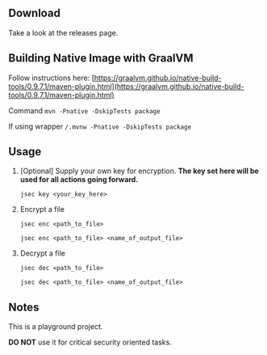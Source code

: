 ## Download

Take a look at the releases page.

## Building Native Image with GraalVM

Follow instructions
here: [https://graalvm.github.io/native-build-tools/0.9.7.1/maven-plugin.html](https://graalvm.github.io/native-build-tools/0.9.7.1/maven-plugin.html)

Command `mvn -Pnative -DskipTests package`

If using wrapper `/.mvnw -Pnative -DskipTests package`

## Usage

1. [Optional] Supply your own key for encryption. **The key set here will be used for all actions going forward.**

   `jsec key <your_key_here>`

2. Encrypt a file

   `jsec enc <path_to_file>`
 
   `jsec enc <path_to_file> <name_of_output_file>`

3. Decrypt a file

   `jsec dec <path_to_file>`
 
   `jsec dec <path_to_file> <name_of_output_file>`

## Notes

This is a playground project.

**DO NOT** use it for critical security oriented tasks. 
